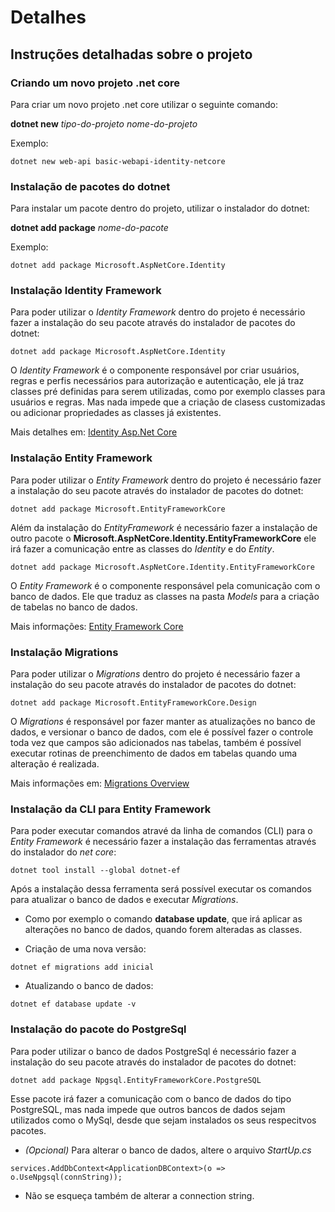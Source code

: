 # Detalhes
## Instruções detalhadas sobre o projeto

### Criando um novo projeto .net core

Para criar um novo projeto .net core utilizar o seguinte comando:

**dotnet new** *tipo-do-projeto* *nome-do-projeto*

Exemplo:
```
dotnet new web-api basic-webapi-identity-netcore
```

### Instalação de pacotes do **dotnet**

Para instalar um pacote dentro do projeto, utilizar o instalador do dotnet:

**dotnet add package** *nome-do-pacote*

Exemplo: 
```
dotnet add package Microsoft.AspNetCore.Identity
```

### Instalação **Identity Framework**

Para poder utilizar o *Identity Framework* dentro do projeto é necessário fazer a instalação do seu pacote através do instalador de pacotes do dotnet:

```
dotnet add package Microsoft.AspNetCore.Identity
```

O *Identity Framework* é o componente responsável por criar usuários, regras e perfis necessários para autorização e autenticação, ele já traz classes pré definidas para serem utilizadas, como por exemplo classes para usuários e regras. Mas nada impede que a criação de clasess customizadas ou adicionar propriedades as classes já existentes. 

Mais detalhes em: [Identity Asp.Net Core](https://docs.microsoft.com/pt-br/aspnet/core/security/authentication/identity?view=aspnetcore-3.1&tabs=visual-studio) 

### Instalação **Entity Framework**

Para poder utilizar o *Entity Framework* dentro do projeto é necessário fazer a instalação do seu pacote através do instalador de pacotes do dotnet:

```
dotnet add package Microsoft.EntityFrameworkCore
```

Além da instalação do *EntityFramework* é necessário fazer a instalação de outro pacote o **Microsoft.AspNetCore.Identity.EntityFrameworkCore** ele irá fazer a comunicação entre as classes do *Identity* e do *Entity*.

```
dotnet add package Microsoft.AspNetCore.Identity.EntityFrameworkCore
```

O *Entity Framework* é o componente responsável pela comunicação com o banco de dados. Ele que traduz as classes na pasta *Models* para a criação de tabelas no banco de dados. 

Mais informações: [Entity Framework Core](https://docs.microsoft.com/pt-br/ef/core/)


### Instalação **Migrations**

Para poder utilizar o *Migrations* dentro do projeto é necessário fazer a instalação do seu pacote através do instalador de pacotes do dotnet:

```
dotnet add package Microsoft.EntityFrameworkCore.Design
```

O *Migrations* é responsável por fazer manter as atualizações no banco de dados, e versionar o banco de dados, com ele é possível fazer o controle toda vez que campos são adicionados nas tabelas, também é possível executar rotinas de preenchimento de dados em tabelas quando uma alteração é realizada.


Mais informações em: [Migrations Overview](https://docs.microsoft.com/pt-br/ef/core/managing-schemas/migrations/?tabs=dotnet-core-cli)



### Instalação da CLI para Entity Framework

Para poder executar comandos atravé da linha de comandos (CLI)  para o *Entity Framework* é necessário fazer a instalação das ferramentas através do instalador do *net core*:

```
dotnet tool install --global dotnet-ef
```

Após a instalação dessa ferramenta será possível executar os comandos para atualizar o banco de dados e executar *Migrations*.
- Como por exemplo o comando **database update**, que irá aplicar as alterações no banco de dados, quando forem alteradas as classes.

- Criação de uma nova versão:
```
dotnet ef migrations add inicial
```

- Atualizando o banco de dados:
```
dotnet ef database update -v
```


### Instalação do pacote do PostgreSql

Para poder utilizar o banco de dados PostgreSql é necessário fazer a instalação do seu pacote através do instalador de pacotes do dotnet:

```
dotnet add package Npgsql.EntityFrameworkCore.PostgreSQL
```

Esse pacote irá fazer a comunicação com o banco de dados do tipo PostgreSQL, mas nada impede que outros bancos de dados sejam utilizados como o MySql, desde que sejam instalados os seus respecitvos pacotes.

- *(Opcional)* Para alterar o banco de dados, altere o arquivo *StartUp.cs*
```
services.AddDbContext<ApplicationDBContext>(o => o.UseNpgsql(connString));
```
- Não se esqueça também de alterar a connection string.
